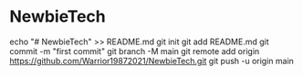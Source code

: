 # NewbieTech

echo "# NewbieTech" >> README.md
git init
git add README.md
git commit -m "first commit"
git branch -M main
git remote add origin https://github.com/Warrior19872021/NewbieTech.git
git push -u origin main
